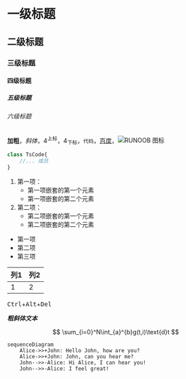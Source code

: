# 一级标题
## 二级标题
###  三级标题
#### 四级标题
##### 五级标题
###### 六级标题

**加粗**，*斜体*，4<sup>上标</sup>，4<sub>下标</sub>，`代码`，[百度](https://www.baidu.com/)，![RUNOOB 图标](http://static.runoob.com/images/runoob-logo.png)


```typescript
class TsCode{
    //... 成员
}
```

1. 第一项：
    - 第一项嵌套的第一个元素
    - 第一项嵌套的第二个元素
2. 第二项：
    - 第二项嵌套的第一个元素
    - 第二项嵌套的第二个元素

* 第一项
* 第二项
* 第三项

|列1|列2|
|-|-|
|1|2|

<kbd>Ctrl</kbd>+<kbd>Alt</kbd>+<kbd>Del</kbd>

***粗斜体文本***

$$
\sum_{i=0}^N\int_{a}^{b}g(t,i)\text{d}t
$$

```mermaid
sequenceDiagram
    Alice->>+John: Hello John, how are you?
    Alice->>+John: John, can you hear me?
    John-->>-Alice: Hi Alice, I can hear you!
    John-->>-Alice: I feel great!
```